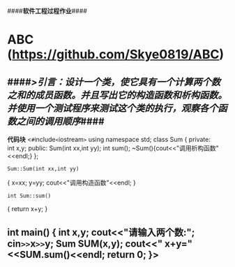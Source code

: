 ####**软件工程过程作业**####
# ABC (https://github.com/Skye0819/ABC) 
####***>引言：设计一个类，使它具有一个计算两个数之和的成员函数。并且写出它的构造函数和析构函数。并使用一个测试程序来测试这个类的执行，观察各个函数之间的调用顺序***####
---------------------------------------------------------------------------------------------
**代码块**
    <`#`include`<`iostream`>`
    using namespace std;
    class Sum
   {
      private:                                  
      int x,y;
      public:
      Sum(int xx,int yy);
      int sum();
      ~Sum(){cout<<"调用析构函数"<<endl;}
    };

    Sum::Sum(int xx,int yy)
   {
      x=xx;
      y=yy;
      cout<<"调用构造函数"<<endl;
    }

    int Sum::sum()
   {
     return x+y;
   }

   int main()
  {
     int x,y;
     cout<<"请输入两个数:";
     cin`>>`x`>>`y;
     Sum SUM(x,y);
     cout<<"   x+y="<<SUM.sum()<<endl;
     return 0;
    }>
 ----------------------------------------------------------------------------

 
 
 
 
 
 
 
 
 
